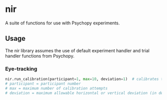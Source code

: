 # nir
A suite of functions for use with Psychopy experiments.

## Usage
The nir library assumes the use of default experiment handler and trial handler functions from Psychopy. 

### Eye-tracking
```python
nir.run_calibration(participant=1, max=10, deviation=1)  # calibrates the SMI eye-tracker
# participant = participant number
# max = maximum number of calibration attempts
# deviation = maximum allowable horizontal or vertical deviation (in degrees) from the calibration target
```
